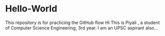 # Hello-World
This repository is for practicing the GitHub flow
Hi This is Piyali , a student of Computer Science Engineering, 3rd year. I am an UPSC aspirant also...
